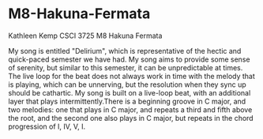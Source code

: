 # M8-Hakuna-Fermata

Kathleen Kemp
CSCI 3725
M8 Hakuna Fermata


My song is entitled "Delirium", which is representative of the hectic and quick-paced semester we have had. My song aims to provide some sense of serenity, but similar to this semester, it can be unpredictable at times. The live loop for the beat does not always work in time with the melody that is playing, which can be unnerving, but the resolution when they sync up should be cathartic. My song is built on a live-loop beat, with an additional layer that plays intermittently.There is a beginning groove in C major, and two melodies: one that plays in C major, and repeats a third and fifth above the root, and the second one also plays in C major, but repeats in the chord progression of I, IV, V, I. 
